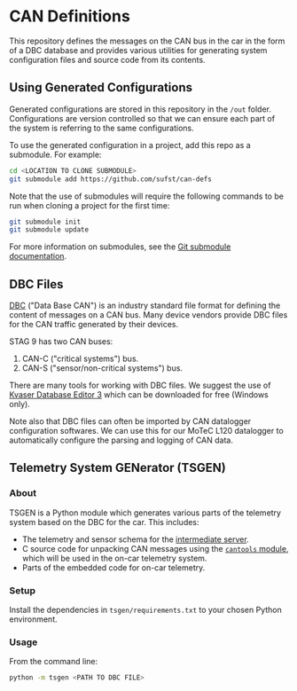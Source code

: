# CAN Definitions

This repository defines the messages on the CAN bus in the car in the form of
a DBC database and provides various utilities for generating system
configuration files and source code from its contents.

## Using Generated Configurations

Generated configurations are stored in this repository in the `/out` folder. 
Configurations are version controlled so that we can ensure each part of the
system is referring to the same configurations.

To use the generated configuration in a project, add this repo as a submodule.
For example:

```sh
cd <LOCATION TO CLONE SUBMODULE>
git submodule add https://github.com/sufst/can-defs
```

Note that the use of submodules will require the following commands to be run
when cloning a project for the first time:

```sh
git submodule init
git submodule update
```

For more information on submodules, see the [Git submodule documentation](https://git-scm.com/book/en/v2/Git-Tools-Submodules).

## DBC Files

[DBC](https://www.csselectronics.com/pages/can-dbc-file-database-intro) ("Data 
Base CAN") is an industry standard file format for defining the content of 
messages on a CAN bus. Many device vendors provide DBC files for the CAN traffic
generated by their devices.

STAG 9 has two CAN buses:

1. CAN-C ("critical systems") bus.
2. CAN-S ("sensor/non-critical systems") bus.

There are many tools for working with DBC files. We suggest the use of
[Kvaser Database Editor 3](https://www.kvaser.com/download/) which can be
downloaded for free (Windows only).

Note also that DBC files can often be imported by CAN datalogger configuration softwares. We can use this for our MoTeC L120 datalogger to automatically configure the parsing and logging of CAN data.

## Telemetry System GENerator (TSGEN) 

### About
TSGEN is a Python module which generates various parts of the telemetry system
based on the DBC for the car. This includes:

- The telemetry and sensor schema for the [intermediate server](https://github.com/sufst/intermediate-server).
- C source code for unpacking CAN messages using the [`cantools` module](https://pypi.org/project/cantools/),
  which will be used in the on-car telemetry system.
- Parts of the embedded code for on-car telemetry.

### Setup

Install the dependencies in `tsgen/requirements.txt` to your chosen Python
environment.

### Usage

From the command line:

```sh
python -m tsgen <PATH TO DBC FILE>
```
